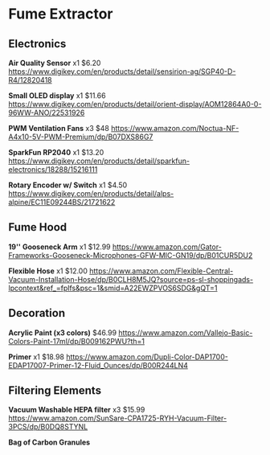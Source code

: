 # Fume Extractor

## Electronics

**Air Quality Sensor** x1 $6.20 https://www.digikey.com/en/products/detail/sensirion-ag/SGP40-D-R4/12820418

**Small OLED display** x1 $11.66 https://www.digikey.com/en/products/detail/orient-display/AOM12864A0-0-96WW-ANO/22531926

**PWM Ventilation Fans** x3 $48 https://www.amazon.com/Noctua-NF-A4x10-5V-PWM-Premium/dp/B07DXS86G7

**SparkFun RP2040** x1 $13.20 https://www.digikey.com/en/products/detail/sparkfun-electronics/18288/15216111

**Rotary Encoder w/ Switch** x1 $4.50 https://www.digikey.com/en/products/detail/alps-alpine/EC11E09244BS/21721622

## Fume Hood

**19'' Gooseneck Arm** x1 $12.99 https://www.amazon.com/Gator-Frameworks-Gooseneck-Microphones-GFW-MIC-GN19/dp/B01CUR5DU2

**Flexible Hose** x1 $12.00 https://www.amazon.com/Flexible-Central-Vacuum-Installation-Hose/dp/B0CLH8M5JQ?source=ps-sl-shoppingads-lpcontext&ref_=fplfs&psc=1&smid=A22EWZPVOS6SDG&gQT=1

## Decoration

**Acrylic Paint (x3 colors)** $46.99 https://www.amazon.com/Vallejo-Basic-Colors-Paint-17ml/dp/B009162PWU?th=1

**Primer** x1 $18.98 https://www.amazon.com/Dupli-Color-DAP1700-EDAP17007-Primer-12-Fluid_Ounces/dp/B00R244LN4

## Filtering Elements

**Vacuum Washable HEPA filter** x3 $15.99 https://www.amazon.com/SunSare-CPA1725-RYH-Vacuum-Filter-3PCS/dp/B0DQ8STYNL

**Bag of Carbon Granules**
